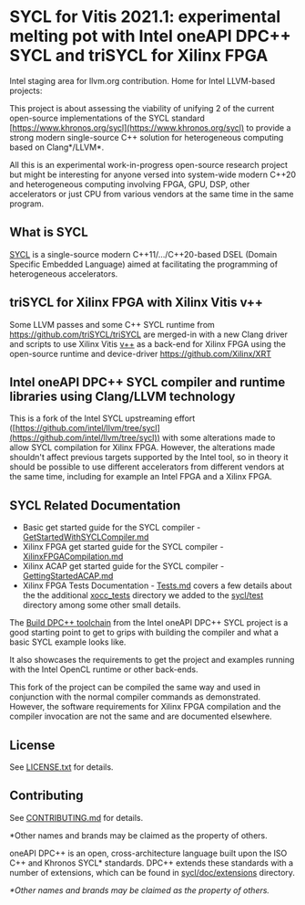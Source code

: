 # SYCL for Vitis 2021.1: experimental melting pot with Intel oneAPI DPC++ SYCL and triSYCL for Xilinx FPGA

Intel staging area for llvm.org contribution. Home for Intel LLVM-based projects:

This project is about assessing the viability of unifying 2 of the
current open-source implementations of the SYCL standard
[https://www.khronos.org/sycl](https://www.khronos.org/sycl) to
provide a strong modern single-source C++ solution for heterogeneous
computing based on Clang*/LLVM*.

All this is an experimental work-in-progress open-source research
project but might be interesting for anyone versed into system-wide
modern C++20 and heterogeneous computing involving FPGA, GPU, DSP,
other accelerators or just CPU from various vendors at the same time
in the same program.

## What is SYCL

[SYCL](https://www.khronos.org/sycl/) is a single-source
modern C++11/.../C++20-based DSEL (Domain Specific Embedded Language) aimed at
facilitating the programming of heterogeneous accelerators.

## triSYCL for Xilinx FPGA with Xilinx Vitis v++

Some LLVM passes and some C++ SYCL runtime from
https://github.com/triSYCL/triSYCL are merged-in with a new Clang
driver and scripts to use Xilinx Vitis
[v++](https://www.xilinx.com/html_docs/xilinx2020_2/vitis_doc/vitiscommandcompiler.html)
as a back-end for Xilinx FPGA using the open-source runtime and
device-driver https://github.com/Xilinx/XRT

## Intel oneAPI DPC++ SYCL compiler and runtime libraries using Clang/LLVM technology

This is a fork of the Intel SYCL upstreaming effort
([https://github.com/intel/llvm/tree/sycl](https://github.com/intel/llvm/tree/sycl))
with some alterations made to allow SYCL compilation for Xilinx FPGA. However,
the alterations made shouldn't affect previous targets supported by
the Intel tool, so in theory it should be possible to use different
accelerators from different vendors at the same time, including for
example an Intel FPGA and a Xilinx FPGA.

## SYCL Related Documentation

- Basic get started guide for the SYCL compiler - [GetStartedWithSYCLCompiler.md](sycl/doc/GetStartedWithSYCLCompiler.md)
- Xilinx FPGA get started guide for the SYCL compiler - [XilinxFPGACompilation.md](sycl/doc/GettingStartedXilinxFPGA.md)
- Xilinx ACAP get started guide for the SYCL compiler - [GettingStartedACAP.md](sycl/doc/GettingStartedACAP.md)
- Xilinx FPGA Tests Documentation - [Tests.md](sycl/doc/Tests.md)
  covers a few details about the the
  additional [xocc_tests](sycl/test/xocc_tests) directory we added to
  the [sycl/test](sycl/test) directory among some other small details.

The [Build DPC++ toolchain](sycl/doc/GetStartedGuide.md#build-dpc-toolchain) from the
Intel oneAPI DPC++ SYCL project is a good starting point to get to
grips with building the compiler and what a basic SYCL example looks
like.

It also showcases the requirements to get the project and examples
running with the Intel OpenCL runtime or other back-ends.

This fork of the project can be compiled the same way
and used in conjunction with the normal compiler commands as demonstrated.
However, the software requirements for Xilinx FPGA compilation and the compiler
invocation are not the same and are documented elsewhere.


## License
See [LICENSE.txt](llvm/LICENSE.TXT) for details.

## Contributing

See [CONTRIBUTING.md](CONTRIBUTING.md) for details.

*Other names and brands may be claimed as the property of others.

oneAPI DPC++ is an open, cross-architecture language built upon the ISO C++ and Khronos
SYCL\* standards. DPC++ extends these standards with a number of extensions,
which can be found in [sycl/doc/extensions](sycl/doc/extensions) directory.

*\*Other names and brands may be claimed as the property of others.*
